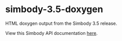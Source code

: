 # simbody-3.5-doxygen
HTML doxygen output from the Simbody 3.5 release.

View this Simbody API documentation [here](https://simbody.github.io/simbody-3.5-doxygen).
